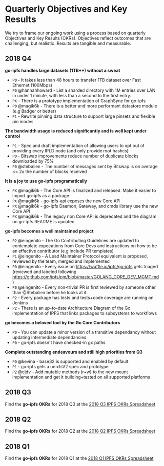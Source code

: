 # Quarterly Objectives and Key Results

We try to frame our ongoing work using a process based on quarterly Objectives and Key Results (OKRs). Objectives reflect outcomes that are challenging, but realistic. Results are tangible and measurable.

## 2018 Q4

**go-ipfs handles large datasets (1TB++) without a sweat**
- `P0` - It takes less than 48 hours to transfer 1TB dataset over Fast Ethernet (100Mbps)
- `P0` @hannahhoward - List a sharded directory with 1M entries over LAN in under 1 minute, with less than a second to the first entry.
- `PX` - There is a prototype implementation of GraphSync for go-ipfs
- `P0` @magik6k - There is a better and more performant datastore module (e.g Badger or better)
- `P1` - Rewrite pinning data structure to support large pinsets and flexible pin modes

**The bandwidth usage is reduced significantly and is well kept under control**
- `P1` - Spec and draft implementation of allowing users to opt out of providing every IPLD node (and only provide root hashes)
- `P0` - Bitswap improvements reduce number of duplicate blocks downloaded by 75%
- `P0` @stebalien - The number of messages sent by Bitswap is on average <= 2x the number of blocks received

**It is a joy to use go-ipfs programatically**
- `PX` @magik6k - The Core API is finalized and released. Make it easier to import go-ipfs as a package
- `PX` @magik6k - go-ipfs-api exposes the new Core API
- `PX` @magik6k - go-ipfs Daemon, Gateway, and cmds library use the new Core API
- `PX` @magik6k - The legacy non Core API is deprecated and the diagram on go-ipfs README is updated

**go-ipfs becomes a well maintained project**
- `P2` @eingenito - The Go Contributing Guidelines are updated to contemplate expecations from Core Devs and instructions on how to be an effective contributor (e.g include PR templates)
- `P1` @eingenito - A Lead Maintainer Protocol equivalent is proposed, reviewed by the team, merged and implemented
- `P0` @eingenito - Every issue on https://waffle.io/ipfs/go-ipfs gets triaged (reviewed and labeled following https://github.com/ipfs/pm/blob/master/GOLANG_CORE_DEV_MGMT.md)
- `P0` @eingenito - Every non-trivial PR is first reviewed by someone other than @Stebalien before he looks at it.
- `P2` - Every package has tests and tests+code coverage are running on Jenkins
- `P2` - There is an up-to-date Architecture Diagram of the Go implementation of IPFS that links packages to subsystems to workflows

**gx becomes a beloved tool by the Go Core Contributors**
- `P0` - You can update a minor version of a transitive dependancy without updating intermediate dependancies
- `P0` - go-ipfs doesn't have checked-in gx paths

**Complete outstanding endeavours and still high priorities from Q3**
- `P0` @kevina - base32 is supported and enabled by default
- `P1` - go-ipfs gets a unixfsV2 spec and prototype
- `P2` @djdv - Add mutable methods (r+w) to the new mount implementation and get it building+tested on all supported platforms

## 2018 Q3

Find the **go-ipfs OKRs** for 2018 Q3 at the [2018 Q3 IPFS OKRs Spreadsheet](https://docs.google.com/spreadsheets/d/19vjigg4locq4fO6JXyobS2yTx-k-fSzlFM5ngZDPDbQ/edit#gid=274358435)

## 2018 Q2

Find the **go-ipfs OKRs** for 2018 Q2 at the [2018 Q2 IPFS OKRs Spreadsheet](https://docs.google.com/spreadsheets/d/1xIhKROxFlsY9M9on37D5rkbSsm4YtjRQvG2unHScApA/edit#gid=274358435)

## 2018 Q1

Find the **go-ipfs OKRs** for 2018 Q1 at the [2018 Q1 IPFS OKRs Spreadsheet](https://docs.google.com/spreadsheets/u/1/d/1clB-W489rJpbOEs2Q7Q2Jf1WMXHQxXgccBcUJS9QTiI/edit#gid=2079514081)

